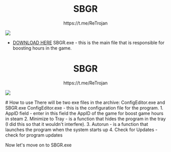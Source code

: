 
<p align="center">
 <h1 align="center">SBGR</h1>
 <p align="center">https://t.me/ReTrojan</p>
  <img src="https://i.imgur.com/VUiu23X.png"/> 

</p>


- [DOWNLOAD HERE](https://github.com/retrojan/SBGR/releases/download/SBGR/SBGR.zip)
SBGR.exe - this is the main file that is responsible for boosting hours in the game.
<p align="center">
 <h1 align="center">SBGR</h1>
 <p align="center">https://t.me/ReTrojan</p>
  <img src="https://i.imgur.com/4tUHn83.png"/> 

</p>
# How to use
There will be two exe files in the archive: ConfigEditor.exe and SBGR.exe
ConfigEditor.exe - this is the configuration file for the program.
1. AppID field - enter in this field the AppID of the game for boost game hours in steam
2. Minimize to Tray - is a function that hides the program in the tray (I did this so that it wouldn't interfere).
3. Autorun - is a function that launches the program when the system starts up
4. Check for Updates - check for program updates

Now let's move on to SBGR.exe

